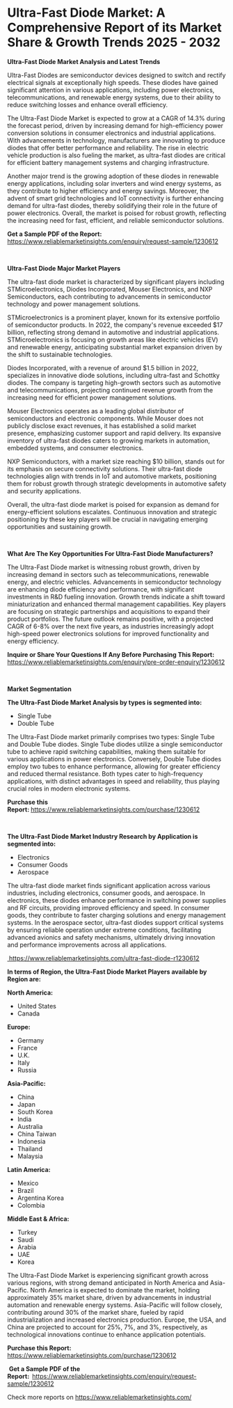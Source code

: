 <p><h1>Ultra-Fast Diode Market: A Comprehensive Report of its Market Share & Growth Trends 2025 - 2032</h1></p><p><strong>Ultra-Fast Diode Market Analysis and Latest Trends</strong></p>
<p><p>Ultra-Fast Diodes are semiconductor devices designed to switch and rectify electrical signals at exceptionally high speeds. These diodes have gained significant attention in various applications, including power electronics, telecommunications, and renewable energy systems, due to their ability to reduce switching losses and enhance overall efficiency.</p><p>The Ultra-Fast Diode Market is expected to grow at a CAGR of 14.3% during the forecast period, driven by increasing demand for high-efficiency power conversion solutions in consumer electronics and industrial applications. With advancements in technology, manufacturers are innovating to produce diodes that offer better performance and reliability. The rise in electric vehicle production is also fueling the market, as ultra-fast diodes are critical for efficient battery management systems and charging infrastructure.</p><p>Another major trend is the growing adoption of these diodes in renewable energy applications, including solar inverters and wind energy systems, as they contribute to higher efficiency and energy savings. Moreover, the advent of smart grid technologies and IoT connectivity is further enhancing demand for ultra-fast diodes, thereby solidifying their role in the future of power electronics. Overall, the market is poised for robust growth, reflecting the increasing need for fast, efficient, and reliable semiconductor solutions.</p></p>
<p><strong>Get a Sample PDF of the Report:&nbsp;</strong> <a href="https://www.reliablemarketinsights.com/enquiry/request-sample/1230612?utm_campaign=2302&utm_medium=2&utm_source=Github&utm_content=ia&utm_term=13022025&utm_id=ultra-fast-diode">https://www.reliablemarketinsights.com/enquiry/request-sample/1230612</a></p>
<p>&nbsp;</p>
<p><strong>Ultra-Fast Diode Major Market Players</strong></p>
<p><p>The ultra-fast diode market is characterized by significant players including STMicroelectronics, Diodes Incorporated, Mouser Electronics, and NXP Semiconductors, each contributing to advancements in semiconductor technology and power management solutions.</p><p>STMicroelectronics is a prominent player, known for its extensive portfolio of semiconductor products. In 2022, the company's revenue exceeded $17 billion, reflecting strong demand in automotive and industrial applications. STMicroelectronics is focusing on growth areas like electric vehicles (EV) and renewable energy, anticipating substantial market expansion driven by the shift to sustainable technologies.</p><p>Diodes Incorporated, with a revenue of around $1.5 billion in 2022, specializes in innovative diode solutions, including ultra-fast and Schottky diodes. The company is targeting high-growth sectors such as automotive and telecommunications, projecting continued revenue growth from the increasing need for efficient power management solutions.</p><p>Mouser Electronics operates as a leading global distributor of semiconductors and electronic components. While Mouser does not publicly disclose exact revenues, it has established a solid market presence, emphasizing customer support and rapid delivery. Its expansive inventory of ultra-fast diodes caters to growing markets in automation, embedded systems, and consumer electronics.</p><p>NXP Semiconductors, with a market size reaching $10 billion, stands out for its emphasis on secure connectivity solutions. Their ultra-fast diode technologies align with trends in IoT and automotive markets, positioning them for robust growth through strategic developments in automotive safety and security applications.</p><p>Overall, the ultra-fast diode market is poised for expansion as demand for energy-efficient solutions escalates. Continuous innovation and strategic positioning by these key players will be crucial in navigating emerging opportunities and sustaining growth.</p></p>
<p>&nbsp;</p>
<p><strong>What Are The Key Opportunities For Ultra-Fast Diode Manufacturers?</strong></p>
<p><p>The Ultra-Fast Diode market is witnessing robust growth, driven by increasing demand in sectors such as telecommunications, renewable energy, and electric vehicles. Advancements in semiconductor technology are enhancing diode efficiency and performance, with significant investments in R&D fueling innovation. Growth trends indicate a shift toward miniaturization and enhanced thermal management capabilities. Key players are focusing on strategic partnerships and acquisitions to expand their product portfolios. The future outlook remains positive, with a projected CAGR of 6-8% over the next five years, as industries increasingly adopt high-speed power electronics solutions for improved functionality and energy efficiency.</p></p>
<p><strong>Inquire or Share Your Questions If Any Before Purchasing This Report:</strong> <a href="https://www.reliablemarketinsights.com/enquiry/pre-order-enquiry/1230612?utm_campaign=2302&utm_medium=2&utm_source=Github&utm_content=ia&utm_term=13022025&utm_id=ultra-fast-diode">https://www.reliablemarketinsights.com/enquiry/pre-order-enquiry/1230612</a></p>
<p>&nbsp;</p>
<p><strong>Market Segmentation</strong></p>
<p><strong>The Ultra-Fast Diode Market Analysis by types is segmented into:</strong></p>
<p><ul><li>Single Tube</li><li>Double Tube</li></ul></p>
<p><p>The Ultra-Fast Diode market primarily comprises two types: Single Tube and Double Tube diodes. Single Tube diodes utilize a single semiconductor tube to achieve rapid switching capabilities, making them suitable for various applications in power electronics. Conversely, Double Tube diodes employ two tubes to enhance performance, allowing for greater efficiency and reduced thermal resistance. Both types cater to high-frequency applications, with distinct advantages in speed and reliability, thus playing crucial roles in modern electronic systems.</p></p>
<p><strong>Purchase this Report:&nbsp;</strong><a href="https://www.reliablemarketinsights.com/purchase/1230612?utm_campaign=2302&utm_medium=2&utm_source=Github&utm_content=ia&utm_term=13022025&utm_id=ultra-fast-diode">https://www.reliablemarketinsights.com/purchase/1230612</a></p>
<p>&nbsp;</p>
<p><strong>The Ultra-Fast Diode Market Industry Research by Application is segmented into:</strong></p>
<p><ul><li>Electronics</li><li>Consumer Goods</li><li>Aerospace</li></ul></p>
<p><p>The ultra-fast diode market finds significant application across various industries, including electronics, consumer goods, and aerospace. In electronics, these diodes enhance performance in switching power supplies and RF circuits, providing improved efficiency and speed. In consumer goods, they contribute to faster charging solutions and energy management systems. In the aerospace sector, ultra-fast diodes support critical systems by ensuring reliable operation under extreme conditions, facilitating advanced avionics and safety mechanisms, ultimately driving innovation and performance improvements across all applications.</p></p>
<p><a href="https://www.reliablemarketinsights.com/ultra-fast-diode-r1230612?utm_campaign=2302&utm_medium=2&utm_source=Github&utm_content=ia&utm_term=13022025&utm_id=ultra-fast-diode">&nbsp;https://www.reliablemarketinsights.com/ultra-fast-diode-r1230612</a></p>
<p><strong>In terms of Region, the Ultra-Fast Diode Market Players available by Region are:</strong></p>
<p>
    <p> <strong> North America: </strong>
        <ul>
            <li>United States</li>
            <li>Canada</li>
        </ul>
        </p> 
    <p> <strong> Europe: </strong>
        <ul>
            <li>Germany</li>
            <li>France</li>
            <li>U.K.</li>
            <li>Italy</li>
            <li>Russia</li>
        </ul>
        </p> 
    <p> <strong> Asia-Pacific: </strong>
        <ul>
            <li>China</li>
            <li>Japan</li>
            <li>South Korea</li>
            <li>India</li>
            <li>Australia</li>
            <li>China Taiwan</li>
            <li>Indonesia</li>
            <li>Thailand</li>
            <li>Malaysia</li>
        </ul>
        </p> 
    <p> <strong> Latin America: </strong>
        <ul>
            <li>Mexico</li>
            <li>Brazil</li>
            <li>Argentina Korea</li>
            <li>Colombia</li>
        </ul>
        </p> 
    <p> <strong> Middle East & Africa: </strong>
        <ul>
            <li>Turkey</li>
            <li>Saudi</li>
            <li>Arabia</li>
            <li>UAE</li>
            <li>Korea</li>
        </ul>
    </p>
    </p>
<p><p>The Ultra-Fast Diode Market is experiencing significant growth across various regions, with strong demand anticipated in North America and Asia-Pacific. North America is expected to dominate the market, holding approximately 35% market share, driven by advancements in industrial automation and renewable energy systems. Asia-Pacific will follow closely, contributing around 30% of the market share, fueled by rapid industrialization and increased electronics production. Europe, the USA, and China are projected to account for 25%, 7%, and 3%, respectively, as technological innovations continue to enhance application potentials.</p></p>
<p><strong>Purchase this Report: </strong><a href="https://www.reliablemarketinsights.com/purchase/1230612?utm_campaign=2302&utm_medium=2&utm_source=Github&utm_content=ia&utm_term=13022025&utm_id=ultra-fast-diode">https://www.reliablemarketinsights.com/purchase/1230612</a></p>
<p>&nbsp;<strong>Get a Sample PDF of the Report:&nbsp;&nbsp;</strong><a href="https://www.reliablemarketinsights.com/enquiry/request-sample/1230612?utm_campaign=2302&utm_medium=2&utm_source=Github&utm_content=ia&utm_term=13022025&utm_id=ultra-fast-diode">https://www.reliablemarketinsights.com/enquiry/request-sample/1230612</a></p>
<p><strong></strong></p>
<p>Check more reports on <a href="https://www.reliablemarketinsights.com/?utm_campaign=2302&utm_medium=2&utm_source=Github&utm_content=ia&utm_term=13022025&utm_id=ultra-fast-diode">https://www.reliablemarketinsights.com/</a></p>